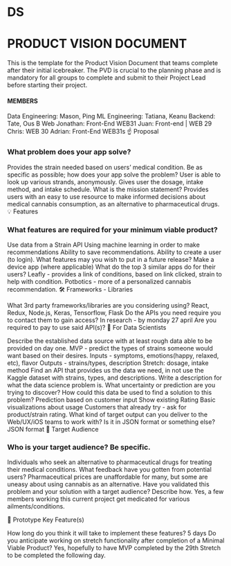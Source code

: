 # DS
# PRODUCT VISION DOCUMENT
This is the template for the Product Vision Document that teams complete after their initial icebreaker. The PVD is crucial to the planning phase and is mandatory for all groups to complete and submit to their Project Lead before starting their project.

#### MEMBERS
Data Engineering: Mason, Ping
ML Engineering: Tatiana, Keanu
Backend: Tate, Ous B
Web
Jonathan: Front-End  WEB31
Juan: Front-end | WEB 29
Chris: WEB 30
Adrian: Front-End WEB31s
☝️ Proposal

### What problem does your app solve?
Provides the strain needed based on users’ medical condition.
Be as specific as possible; how does your app solve the problem?
User is able to look up various strands, anonymously.
Gives user the dosage, intake method, and intake schedule.
What is the mission statement?
Provides users with an easy to use resource to make informed decisions about medical cannabis consumption, as an alternative to pharmaceutical drugs.
💡 Features

### What features are required for your minimum viable product?
Use data from a Strain API
Using machine learning in order to make recommendations
Ability to save recommendations.
Ability to create a user (to login).
What features may you wish to put in a future release?
Make a device app (where applicable)
What do the top 3 similar apps do for their users?
Leafly - provides a link of conditions, based on link clicked, strain to help with condition.
Potbotics - more of a personalized cannabis recommendation.
🛠 Frameworks - Libraries

What 3rd party frameworks/libraries are you considering using?
React, Redux, Node.js, Keras, Tensorflow, Flask
Do the APIs you need require you to contact them to gain access?
In research - by monday 27 april
Are you required to pay to use said API(s)?
🧮 For Data Scientists

Describe the established data source with at least rough data able to be provided on day one.
MVP - predict the types of strains someone would want based on their desires. 
Inputs - symptoms, emotions(happy, relaxed, etc), flavor
Outputs - strains/types, description 
Stretch: dosage, intake method
Find an API that provides us the data we need, in not use the Kaggle dataset with strains, types, and descriptions. 
Write a description for what the data science problem is. What uncertainty or prediction are you trying to discover? How could this data be used to find a solution to this problem?
Prediction based on customer input
Show existing Rating 
Basic visualizations about usage
Customers that already try - ask for product/strain rating. 
What kind of target output can you deliver to the Web/UX/iOS teams to work with? Is it in JSON format or something else?
JSON format
🎯 Target Audience

### Who is your target audience? Be specific.
Individuals who seek an alternative to pharmaceutical drugs for treating their medical conditions.
What feedback have you gotten from potential users?
Pharmaceutical prices are unaffordable for many, but some are uneasy about using cannabis as an alternative.
Have you validated this problem and your solution with a target audience? Describe how.
Yes, a few members working this current project get medicated for various ailments/conditions.


🔑 Prototype Key Feature(s)

How long do you think it will take to implement these features?
5 days
Do you anticipate working on stretch functionality after completion of a Minimal Viable Product?
Yes, hopefully to have MVP completed by the 29th
Stretch to be completed the following day.

